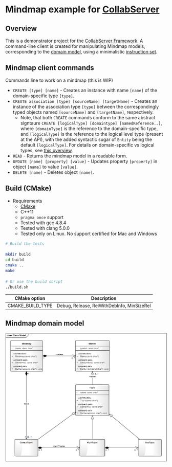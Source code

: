 # Mindmap example for [CollabServer](https://github.com/collabserver/)

## Overview

This is a demonstrator project for the [CollabServer Framework](https://github.com/collabserver/). A command-line client is created for manipulating Mindmap models, corresponding to the [domain model](https://github.com/david-istvan/collabserver-example-mindmap/blob/main/README.md#mindmap-domain-model), using a minimalistic [instruction set](https://github.com/david-istvan/collabserver-example-mindmap/blob/main/README.md#mindmap-client-commands).

## Mindmap client commands

Commands line to work on a mindmap (this is WIP)

- ```CREATE [type] [name]``` - Creates an instance with name ```[name]``` of the domain-specific type ```[type]```.
- ```CREATE association [type] [sourceName] [targetName]``` - Creates an instance of the association type ```[type]``` between the correspondingly typed objects named ```[sourceName]``` and ```[targetName]```, respectively.
  - Note, that both ```CREATE``` commands conform to the same abstract signtaure ```CREATE [logicalType] [domaintype] [namedReference..]```, where ```[domainType]``` is the reference to the domain-specific type, and ```[logicalType]``` is the reference to the logical level type (present at the API), with the added syntactic sugar of ```Entity``` being the default ```[logicalType]```. For details on domain-specific vs logical types, see [this overview](https://raw.githubusercontent.com/david-istvan/collabserver-example-mindmap/main/model/mapping.png).
- ```READ``` - Returns the mindmap model in a readable form.
- ```UPDATE [name] [property] [value]``` - Updates property ```[property]``` in object ```[name]``` to value ```[value]```.
- ```DELETE [name]``` - Deletes object ```[name]```.

## Build (CMake)

- Requirements
  - [CMake](https://cmake.org/)
  - C++11
  - `pragma once` support
  - Tested with gcc 4.8.4
  - Tested with clang 5.0.0
  - Tested only on Linux. No support certified for Mac and Windows

```bash
# Build the tests

mkdir build
cd build
cmake ..
make

# Or use the build script
./build.sh
```

| CMake option | Description |
| --- | --- |
| CMAKE_BUILD_TYPE | Debug, Release, RelWithDebInfo, MinSizeRel |

## Mindmap domain model

![EA mindmap model](model/domainmodel.png)
